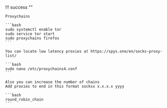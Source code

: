 !!! success ""

    Proxychains

    ```bash
    sudo systemctl enable tor
    sudo service tor start
    sudo proxychains firefox
    ```

    You can locate low latency proxies at https://spys.one/en/socks-proxy-list/

    ```bash
    sudo nano /etc/proxychains4.conf
    ```

    Also you can increase the number of chains
    Add proxies to end in this format socksx x.x.x.x yyyy

    ```bash
    round_robin_chain
    ```
